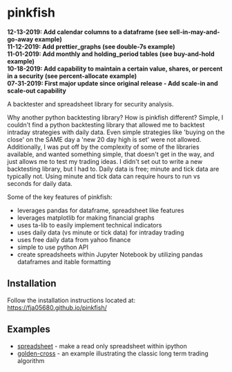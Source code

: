 pinkfish
======

**12-13-2019: Add calendar columns to a dataframe (see sell-in-may-and-go-away example)**  
**11-12-2019: Add prettier_graphs (see double-7s example)**  
**11-01-2019: Add monthly and holding_period tables (see buy-and-hold example)**  
**10-18-2019: Add capability to maintain a certain value, shares, or percent in a security (see percent-allocate example)**  
**07-31-2019: First major update since original release - Add scale-in and scale-out capability**

A backtester and spreadsheet library for security analysis.

Why another python backtesting library?  How is pinkfish different?
Simple, I couldn't find a python backtesting library that allowed me to backtest intraday strategies with daily data.  Even simple strategies like 'buying on the close' on the SAME day a 'new 20 day high is set' were not allowed.  Additionally, I was put off by the complexity of some of the libraries available, and wanted something simple, that doesn't get in the way, and just allows me to test my trading ideas.  I didn't set out to write a new backtesting library, but I had to.  Daily data is free; minute and tick data are typically not.  Using minute and tick data can require hours to run vs seconds for daily data.

Some of the key features of pinkfish:
 - leverages pandas for dataframe, spreadsheet like features
 - leverages matplotlib for making financial graphs
 - uses ta-lib to easily implement technical indicators
 - uses daily data (vs minute or tick data) for intraday trading
 - uses free daily data from yahoo finance
 - simple to use python API
 - create spreadsheets within Jupyter Notebook by utilizing pandas dataframes and itable formatting

## Installation
Follow the installation instructions located at:
https://fja05680.github.io/pinkfish/

## Examples
 - [spreadsheet](https://fja05680.github.io/pinkfish/examples/spreadsheet.html) - make a read only spreadsheet within ipython
 - [golden-cross](http://fja05680.github.io/pinkfish/examples/golden-cross.html) - an example illustrating the classic long term trading algorithm
